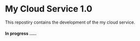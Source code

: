 # My Cloud Service 1.0

This repostiry contains the development of the my cloud service.

#### In progress .....
